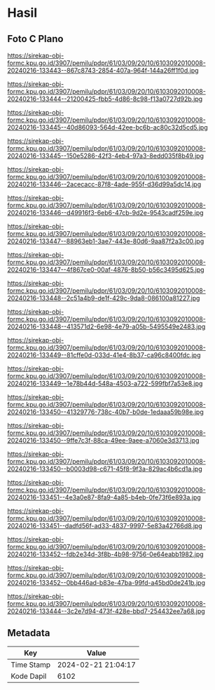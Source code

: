 # Hasil

## Foto C Plano

https://sirekap-obj-formc.kpu.go.id/3907/pemilu/pdpr/61/03/09/20/10/6103092010008-20240216-133443--867c8743-2854-407a-964f-144a26ff1f0d.jpg

https://sirekap-obj-formc.kpu.go.id/3907/pemilu/pdpr/61/03/09/20/10/6103092010008-20240216-133444--21200425-fbb5-4d86-8c98-f13a0727d92b.jpg

https://sirekap-obj-formc.kpu.go.id/3907/pemilu/pdpr/61/03/09/20/10/6103092010008-20240216-133445--40d86093-564d-42ee-bc6b-ac80c32d5cd5.jpg

https://sirekap-obj-formc.kpu.go.id/3907/pemilu/pdpr/61/03/09/20/10/6103092010008-20240216-133445--150e5286-42f3-4eb4-97a3-8edd035f8b49.jpg

https://sirekap-obj-formc.kpu.go.id/3907/pemilu/pdpr/61/03/09/20/10/6103092010008-20240216-133446--2acecacc-87f8-4ade-955f-d36d99a5dc14.jpg

https://sirekap-obj-formc.kpu.go.id/3907/pemilu/pdpr/61/03/09/20/10/6103092010008-20240216-133446--d49916f3-6eb6-47cb-9d2e-9543cadf259e.jpg

https://sirekap-obj-formc.kpu.go.id/3907/pemilu/pdpr/61/03/09/20/10/6103092010008-20240216-133447--88963eb1-3ae7-443e-80d6-9aa87f2a3c00.jpg

https://sirekap-obj-formc.kpu.go.id/3907/pemilu/pdpr/61/03/09/20/10/6103092010008-20240216-133447--4f867ce0-00af-4876-8b50-b56c3495d625.jpg

https://sirekap-obj-formc.kpu.go.id/3907/pemilu/pdpr/61/03/09/20/10/6103092010008-20240216-133448--2c51a4b9-de1f-429c-9da8-086100a81227.jpg

https://sirekap-obj-formc.kpu.go.id/3907/pemilu/pdpr/61/03/09/20/10/6103092010008-20240216-133448--413571d2-6e98-4e79-a05b-5495549e2483.jpg

https://sirekap-obj-formc.kpu.go.id/3907/pemilu/pdpr/61/03/09/20/10/6103092010008-20240216-133449--81cffe0d-033d-41e4-8b37-ca96c8400fdc.jpg

https://sirekap-obj-formc.kpu.go.id/3907/pemilu/pdpr/61/03/09/20/10/6103092010008-20240216-133449--1e78b44d-548a-4503-a722-599fbf7a53e8.jpg

https://sirekap-obj-formc.kpu.go.id/3907/pemilu/pdpr/61/03/09/20/10/6103092010008-20240216-133450--41329776-738c-40b7-b0de-1edaaa59b98e.jpg

https://sirekap-obj-formc.kpu.go.id/3907/pemilu/pdpr/61/03/09/20/10/6103092010008-20240216-133450--9ffe7c3f-88ca-49ee-9aee-a7060e3d3713.jpg

https://sirekap-obj-formc.kpu.go.id/3907/pemilu/pdpr/61/03/09/20/10/6103092010008-20240216-133450--b0003d98-c671-45f8-9f3a-829ac4b6cd1a.jpg

https://sirekap-obj-formc.kpu.go.id/3907/pemilu/pdpr/61/03/09/20/10/6103092010008-20240216-133451--4e3a0e87-8fa9-4a85-b4eb-0fe73f6e893a.jpg

https://sirekap-obj-formc.kpu.go.id/3907/pemilu/pdpr/61/03/09/20/10/6103092010008-20240216-133451--dadfd56f-ad33-4837-9997-5e83a42766d8.jpg

https://sirekap-obj-formc.kpu.go.id/3907/pemilu/pdpr/61/03/09/20/10/6103092010008-20240216-133452--fdb2e34d-3f8b-4b98-9756-0e64eabb1982.jpg

https://sirekap-obj-formc.kpu.go.id/3907/pemilu/pdpr/61/03/09/20/10/6103092010008-20240216-133452--0bb446ad-b83e-47ba-99fd-a45bd0de241b.jpg

https://sirekap-obj-formc.kpu.go.id/3907/pemilu/pdpr/61/03/09/20/10/6103092010008-20240216-133444--3c2e7d94-473f-428e-bbd7-254432ee7a68.jpg


## Metadata

| Key        | Value               |
| ---------- | ------------------- |
| Time Stamp | 2024-02-21 21:04:17 |
| Kode Dapil | 6102                |



